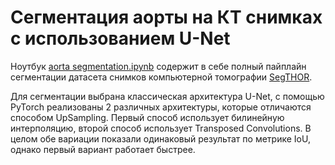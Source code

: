# Сегментация аорты на КТ снимках с использованием U-Net

Ноутбук [aorta segmentation.ipynb](aorta%20segmentation.ipynb) содержит в себе полный пайплайн сегментации датасета снимков компьютерной томографии
[SegTHOR](https://arxiv.org/abs/1912.05950).

Для сегментации выбрана классическая архитектура U-Net, с помощью PyTorch реализованы 2 различных архитектуры, которые отличаются способом UpSampling.
Первый способ использует билинейную интерполяцию, второй способ использует Transposed Convolutions.
В целом обе вариации показали одинаковый результат по метрике IoU, однако первый вариант работает быстрее.

